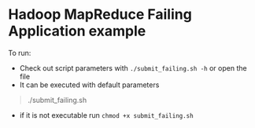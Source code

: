 # Hadoop MapReduce Failing Application example

To run:
 - Check out script parameters with `./submit_failing.sh -h` or open the file 
 - It can be executed with default parameters
  > ./submit_failing.sh
 - if it is not executable run `chmod +x submit_failing.sh`